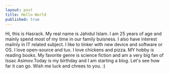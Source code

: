 ```yaml
---
layout: post
title: Hello World
published: true
---
```


Hi, this is Hasrack. My real name is Jahidul Islam. I am 25 years of age and mainly spend most of my time in our family buisness. I also have interest mailnly in IT related subject. I like to tinker with new device and software or OS. I love open-source and tux. I love chickens and pizza. MY hobby is reading books. My favorite genre is science fiction and am a very big fan of Issac Asimov.Today is my birthday and I am starting a blog. Let's see how far it can go. Wish me luck and chrees to you. :) 